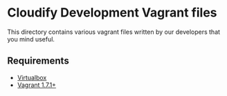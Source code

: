 Cloudify Development Vagrant files
==================================

This directory contains various vagrant files written by our developers that you mind useful.

## Requirements

- [Virtualbox](https://www.virtualbox.org/wiki/Downloads)
- [Vagrant 1.7.1+](https://www.vagrantup.com/downloads)